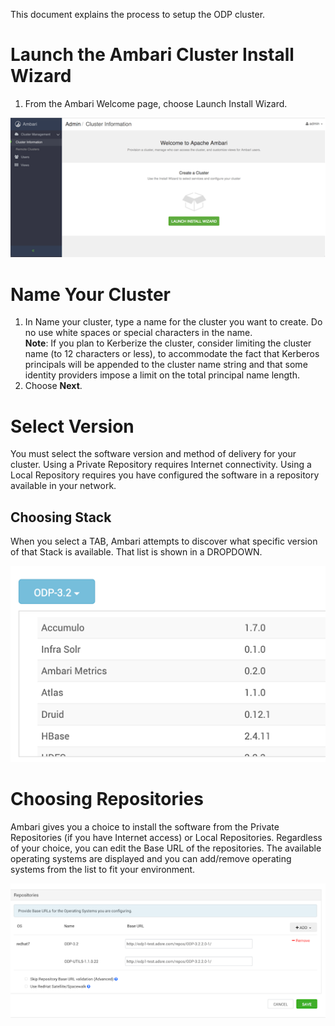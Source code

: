 This document explains the process to setup the ODP cluster. 

# Launch the Ambari Cluster Install Wizard

1. From the Ambari Welcome page, choose Launch Install Wizard.

![](https://github.com/acceldata-io/odpdocumentation/blob/main/assets/1.png)


# Name Your Cluster

1. In Name your cluster, type a name for the cluster you want to create.
Do no use white spaces or special characters in the name.\
**Note**: If you plan to Kerberize the cluster, consider limiting the cluster name (to 12 characters or less), to accommodate the fact that Kerberos principals will be appended to the cluster name string and that some identity providers impose a limit on the total principal name length.
2. Choose **Next**.

# Select Version

You must select the software version and method of delivery for your cluster. Using a Private Repository requires Internet connectivity. Using a Local Repository requires you have configured the software in a repository available in your network.
## Choosing Stack
When you select a TAB, Ambari attempts to discover what specific version of that Stack is available. That list is shown in a DROPDOWN.

![](https://github.com/acceldata-io/odpdocumentation/blob/main/assets/2.png)



# Choosing Repositories
Ambari gives you a choice to install the software from the Private Repositories (if you have Internet access) or Local Repositories. Regardless of your choice, you can edit the Base URL of the repositories. The available operating systems are displayed and you can add/remove operating systems from the list to fit your environment.

![](https://github.com/acceldata-io/odpdocumentation/blob/main/assets/3.png)